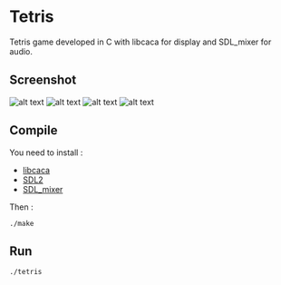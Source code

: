 # Tetris

Tetris game developed in C with libcaca for display and SDL_mixer for audio.

## Screenshot

![alt text](https://raw.githubusercontent.com/qlem/Tetris/master/screenshots/start.png)
![alt text](https://raw.githubusercontent.com/qlem/Tetris/master/screenshots/game.png)
![alt text](https://raw.githubusercontent.com/qlem/Tetris/master/screenshots/over.png)
![alt text](https://raw.githubusercontent.com/qlem/Tetris/master/screenshots/menu.png)

## Compile

You need to install :
* [libcaca](http://caca.zoy.org/wiki/libcaca)
* [SDL2](https://www.libsdl.org/)
* [SDL_mixer](https://www.libsdl.org/projects/SDL_mixer/)

Then :

```
./make
```

## Run

```
./tetris
```